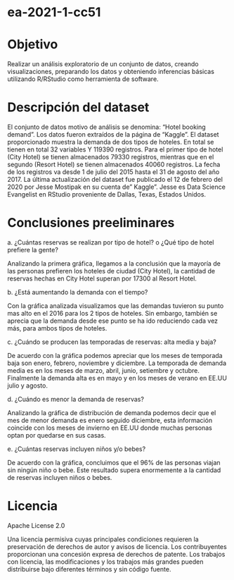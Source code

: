 # ea-2021-1-cc51

# Objetivo
Realizar un análisis exploratorio de un conjunto de datos, creando visualizaciones, preparando los datos
y obteniendo inferencias básicas utilizando R/RStudio como herramienta de software.

# Descripción del dataset
El conjunto de datos motivo de análisis se denomina: “Hotel booking demand”. Los datos fueron extraídos de la página de “Kaggle”.
El dataset proporcionado muestra la demanda de dos tipos de hoteles. En total se tienen en total 32 variables Y 119390 registros. Para el primer tipo de hotel (City Hotel) se tienen almacenados 79330 registros, mientras que en el segundo (Resort Hotel) se tienen almacenados 40060 registros. La fecha de los registros va desde 1 de julio del 2015 hasta el 31 de agosto del año 2017. La última actualización del dataset fue publicado el 12 de febrero del 2020 por Jesse Mostipak en su cuenta de” Kaggle”. Jesse es Data Science Evangelist en RStudio proveniente de Dallas, Texas, Estados Unidos.

# Conclusiones preeliminares 
a. ¿Cuántas reservas se realizan por tipo de hotel? o ¿Qué tipo de hotel prefiere la gente?

Analizando la primera gráfica, llegamos a la conclusión que la mayoría de las personas prefieren los hoteles de ciudad (City Hotel), la cantidad de reservas hechas en City Hotel superan por 17300 al Resort Hotel.

b. ¿Está aumentando la demanda con el tiempo?

Con la gráfica analizada visualizamos que las demandas tuvieron su punto mas alto en el 2016 para los 2 tipos de hoteles. Sin embargo, también se aprecia que la demanda desde ese punto se ha ido reduciendo cada vez más, para ambos tipos de hoteles. 

c. ¿Cuándo se producen las temporadas de reservas: alta media y baja?

De acuerdo con la gráfica podemos apreciar que los meses de temporada baja son enero, febrero, noviembre y diciembre. La temporada de demanda media es en los meses de marzo, abril, junio, setiembre y octubre. Finalmente la demanda alta es en mayo y en los meses de verano en EE.UU julio y agosto.

d. ¿Cuándo es menor la demanda de reservas?

Analizando la gráfica de distribución de demanda podemos decir que el mes de menor demanda es enero seguido diciembre, esta información coincide con los meses de invierno en 
EE.UU donde muchas personas optan por quedarse en sus casas.

e. ¿Cuántas reservas incluyen niños y/o bebes?

De acuerdo con la gráfica, concluimos que el 96% de las personas viajan sin ningún niño o bebe. Este resultado supera enormemente a la cantidad de reservas incluyen niños o bebes.

# Licencia
Apache License 2.0

Una licencia permisiva cuyas principales condiciones requieren la preservación de derechos de autor y avisos de licencia. Los contribuyentes proporcionan una concesión expresa de derechos de patente. Los trabajos con licencia, las modificaciones y los trabajos más grandes pueden distribuirse bajo diferentes términos y sin código fuente.
